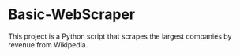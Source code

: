 # Basic-WebScraper
This project is a Python script that scrapes the largest companies by revenue from Wikipedia.
